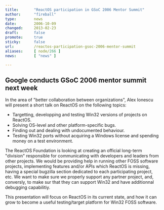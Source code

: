```yaml
---
title:       "ReactOS participation in GSoC 2006 Mentor Summit"
author:      "fireball"
type:        news
date:        2006-10-09
changed:     2013-02-23
draft:       false
promote:     true
sticky:      false
url:         /reactos-participation-gsoc-2006-mentor-summit
aliases:     [ node/266 ]
news:        [ "news" ]

---
```


<h2>Google conducts GSoC 2006 mentor summit next week</h2>
<p>In the area of &quot;better collaboration between organizations&quot;, Alex Ionescu will present a short talk on ReactOS on the following topics:</p>
<ul>
    <li>Targetting, developping and testing Win32 versions of projects on ReactOS.</li>
    <li>Solving OS-level and other platform-specific bugs.</li>
    <li>Finding out and dealing with undocumented behaviour.</li>
    <li>Testing Win32 ports without acquiring a Windows license and spending money on a test environment.</li>
</ul>
<p>The ReactOS Foundation is looking at creating an official long-term &quot;division&quot; responsible for communicating with developers and leaders from other projects. We would be providing help in running other FOSS software projects, implementing features and/or APIs which ReactOS is missing, having a special bugzilla section dedicated to each participating project, etc. We want to make sure we properly support any partner project, and, conversly, to make sur that they can support Win32 and have additionnal debugging capabilitiy.</p>
<p>This presentation will focus on ReactOS in its current state, and how it can grow to become a useful testing/target platform for Win32 FOSS software.</p>
